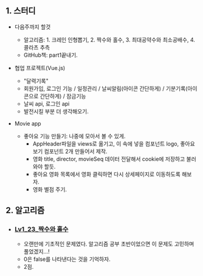 ## 1. 스터디
- 다음주까지 할것
  - 알고리즘: 1. 크레인 인형뽑기, 2. 짝수와 홀수, 3. 최대공약수와 최소공배수, 4. 콜라츠 추측
  - GitHub책: part1끝내기.
  
- 협업 프로젝트(Vue.js)
  - "달력기록"
  - 회원가입, 로그인 기능 / 일정관리 / 날씨알림(아이콘 간단하게) / 기분기록(아이콘으로 간단하게) / 잠금기능
  - 날씨 api, 로그인 api
  - 발전시킬 부분 더 생각해오기.
  
- Movie app
  - 좋아요 기능 만들기: 나중에 모아서 볼 수 있게.
    - AppHeader파일을 views로 옮기고, 이 속에 넣을 컴포넌트 logo, 좋아요보기 컴포넌트 2개 만들어서 제작.
    - 영화 title, director, movieSeq 데이터 전달해서 cookie에 저장하고 불러와야 할듯.
    - 좋아요 영화 목록에서 영화 클릭하면 다시 상세페이지로 이동하도록 해보자.
    - 영화 별점 주기. 
    

## 2. 알고리즘
- ### [Lv1_23_짝수와 홀수](https://github.com/EunJaePark/algorithm/blob/master/Lv1_23_%EC%A7%9D%EC%88%98%EC%99%80%20%ED%99%80%EC%88%98.html)
  - 오랜만에 기초적인 문제였다. 알고리즘 공부 초반이었으면 이 문제도 고민하며 풀었겠지...!
  - 0은 false를 나타낸다는 것을 기억하자.
  - 2점.
    
